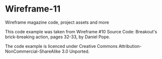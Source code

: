 # Wireframe-11
Wireframe magazine code, project assets and more

This code example was taken from Wireframe #10 Source Code: Breakout's brick-breaking action, pages 32-33, by Daniel Pope.

The code example is licenced under Creative Commons Attribution-NonCommercial-ShareAlike 3.0 Unported.
